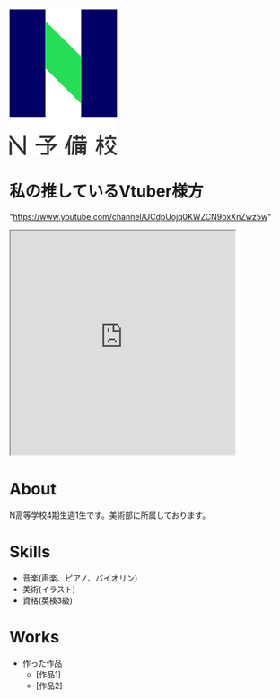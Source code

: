 ![N予備のロゴ](ab95671b-private.png)

# 私の推しているVtuber様方
"https://www.youtube.com/channel/UCdpUojq0KWZCN9bxXnZwz5w"

<iframe src="https://openprocessing.org/sketch/1137855/embed/" width="400" height="400"></iframe>

# About
N高等学校4期生週1生です。美術部に所属しております。

# Skills
- 音楽(声楽、ピアノ、バイオリン)
- 美術(イラスト)
- 資格(英検3級)

# Works
- 作った作品
  - [作品1]
  - [作品2]

